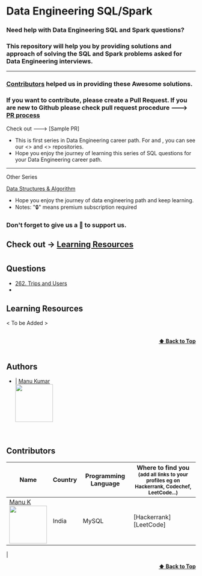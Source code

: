 
# Data Engineering SQL/Spark

### Need help with Data Engineering SQL and Spark questions? 
### This repository will help you by providing solutions and approach of solving the SQL and Spark problems asked for Data Engineering interviews.

---

### [Contributors](#contributors) helped us in providing these Awesome solutions.

### If you want to contribute, please create a Pull Request. If you are new to Github please check pull request procedure ---> [PR process](https://github.com/manug25/leetcode-solutions-sql/blob/main/PULL_REQUEST_PROCESS.md)

Check out ---> [Sample PR]

- This is first series in Data Engineering career path. For  and , you can see our <> and <> repositories.
- Hope you enjoy the journey of learning this series of SQL questions for your Data Engineering career path.

---

Other Series

[Data Structures & Algorithm](https://github.com/manug25/LeetCode-Solutions)
- Hope you enjoy the journey of data engineering path and keep learning.
- Notes: "🔒" means premium subscription required

### Don't forget to give us a 🌟 to support us.

## Check out -> [Learning Resources](#learning-resources)
#
## Questions
- [262. Trips and Users](https://leetcode.com/problems/trips-and-users/)  
-


## Learning Resources

< To be Added > 

<br/>
<div align="right">
    <b><a href="#algorithms">⬆️ Back to Top</a></b>
</div>
<br/>

## Authors

- | [Manu Kumar](https://github.com/manug25) <br> <img src="https://github.com/manug25.png" width="100" height="100">

<br>

## Contributors

| Name                                                                                                                                                                                               | Country        | Programming Language | Where to find you<br><sup>(add all links to your profiles eg on Hackerrank, Codechef, LeetCode...)</sup>                                                                                                                    |
| -------------------------------------------------------------------------------------------------------------------------------------------------------------------------------------------------- | -------------- | -------------------- | --------------------------------------------------------------------------------------------------------------------------------------------------------------------------------------------------------------------------- |
| [Manu K](https://github.com/manug25/) <br> <img src="https://github.com/manug25.png" width="100" height="100">                                                                     | India          | MySQL                 | [Hackerrank] <br> [LeetCode]                                                              |
|
<br/>
<div align="right">
    <b><a href="#algorithms">⬆️ Back to Top</a></b>
</div>
<br/>

